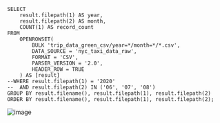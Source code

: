 ````
SELECT
    result.filepath(1) AS year,
    result.filepath(2) AS month,
    COUNT(1) AS record_count
FROM
    OPENROWSET(
        BULK 'trip_data_green_csv/year=*/month=*/*.csv',
        DATA_SOURCE = 'nyc_taxi_data_raw',
        FORMAT = 'CSV',
        PARSER_VERSION = '2.0',
        HEADER_ROW = TRUE
    ) AS [result]
--WHERE result.filepath(1) = '2020'
--  AND result.filepath(2) IN ('06', '07', '08')
GROUP BY result.filename(), result.filepath(1), result.filepath(2)
ORDER BY result.filename(), result.filepath(1), result.filepath(2);
````
![image](https://github.com/user-attachments/assets/54ee0e1d-2515-4f48-b636-ebde2b4ea47b)
